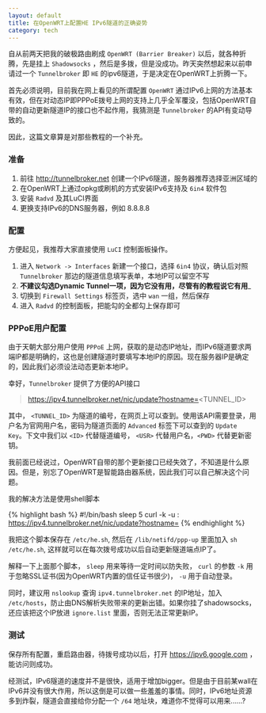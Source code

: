 ```yaml
---
layout: default
title: 在OpenWRT上配置HE IPv6隧道的正确姿势
category: tech
---
```

自从前两天把我的破极路由刷成 `OpenWRT (Barrier Breaker)` 以后，就各种折腾，先是挂上 `Shadowsocks` ，然后是多拨，但是没成功。昨天突然想起来以前申请过一个 `Tunnelbroker` 即 `HE` 的ipv6隧道，于是决定在OpenWRT上折腾一下。

首先必须说明，目前我在网上看见的所谓配置 `OpenWRT` 通过IPv6上网的方法基本有效，但在对动态IP即PPPoE拨号上网的支持上几乎全军覆没，包括OpenWRT自带的自动更新隧道IP的接口也不起作用，我猜测是 `Tunnelbroker` 的API有变动导致的。

因此，这篇文章算是对那些教程的一个补充。

<!--more-->

### 准备

1. 前往 <http://tunnelbroker.net> 创建一个IPv6隧道，服务器推荐选择亚洲区域的
2. 在OpenWRT上通过opkg或刷机的方式安装IPv6支持及 `6in4` 软件包
3. 安装 `Radvd` 及其LuCI界面
3. 更换支持IPv6的DNS服务器，例如 8.8.8.8

### 配置

方便起见，我推荐大家直接使用 `LuCI` 控制面板操作。

1. 进入 `Network -> Interfaces` 新建一个接口，选择 `6in4` 协议，确认后对照 `Tunnelbroker` 那边的隧道信息填写表单，本地IP可以留空不写
2. __不建议勾选Dynamic Tunnel一项，因为它没有用，尽管有的教程说它有用___
3. 切换到 `Firewall Settings` 标签页，选中 `wan` 一组，然后保存
4. 进入 `Radvd` 的控制面板，把能勾的全都勾上保存即可

### PPPoE用户配置

由于天朝大部分用户使用 `PPPoE` 上网，获取的是动态IP地址，而IPv6隧道要求两端IP都是明确的，这也是创建隧道时要填写本地IP的原因。现在服务器IP是确定的，因此我们必须设法动态更新本地IP。

幸好，`Tunnelbroker` 提供了方便的API接口

>  https://ipv4.tunnelbroker.net/nic/update?hostname=<TUNNEL_ID>

其中， `<TUNNEL_ID>` 为隧道的编号，在网页上可以查到。使用该API需要登录，用户名为官网用户名，密码为隧道页面的 `Advanced` 标签下可以查到的 `Update Key`。下文中我们以 `<ID>` 代替隧道编号， `<USR>` 代替用户名，`<PWD>` 代替更新密钥。

我前面已经说过，OpenWRT自带的那个更新接口已经失效了，不知道是什么原因。但是，别忘了OpenWRT是智能路由器系统，因此我们可以自己解决这个问题。

我的解决方法是使用shell脚本

{% highlight bash %}
#!/bin/bash
sleep 5
curl -k -u <USR>:<PWD> https://ipv4.tunnelbroker.net/nic/update?hostname=<ID>
{% endhighlight %}

我把这个脚本保存在 `/etc/he.sh`, 然后在 `/lib/netifd/ppp-up` 里面加入 `sh /etc/he.sh`, 这样就可以在每次拨号成功以后自动更新隧道端点IP了。

解释一下上面那个脚本， `sleep` 用来等待一定时间以防失败， `curl` 的参数 `-k` 用于忽略SSL证书(因为OpenWRT内置的信任证书很少)， `-u` 用于自动登录。

同时，建议用 `nslookup` 查询 `ipv4.tunnelbroker.net` 的IP地址，加入 `/etc/hosts`，防止由DNS解析失败带来的更新出错。如果你挂了shadowsocks，还应该把这个IP放进 `ignore.list` 里面，否则无法正常更新IP。

### 测试

保存所有配置，重启路由器，待拨号成功以后，打开 <https://ipv6.google.com> ，能访问则成功。

经测试，IPv6隧道的速度并不是很快，适用于增加bigger。但是由于目前某wall在IPv6并没有很大作用，所以这倒是可以做一些羞羞的事情。同时，IPv6地址资源多到炸裂，隧道会直接给你分配一个 `/64` 地址块，难道你不觉得可以用来......?
